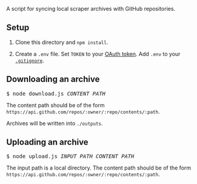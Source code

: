 A script for syncing local scraper archives with GitHub repositories.

## Setup

1. Clone this directory and `npm install`.

2. Create a `.env` file. Set `TOKEN` to your [OAuth token](https://help.github.com/articles/creating-an-access-token-for-command-line-use). Add `.env` to your [`.gitignore`](https://guide.freecodecamp.org/git/gitignore/).

## Downloading an archive

<pre>
$ node download.js <var>CONTENT_PATH</var>
</pre>

The content path should be of the form `https://api.github.com/repos/:owner/:repo/contents/:path`.

Archives will be written into `./outputs`.

## Uploading an archive

<pre>
$ node upload.js <var>INPUT_PATH</var> <var>CONTENT_PATH</var>
</pre>

The input path is a local directory. The content path should be of the form `https://api.github.com/repos/:owner/:repo/contents/:path`.
